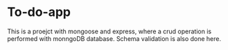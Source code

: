 # To-do-app
This is a proejct with mongoose and express, where a crud operation is performed with monngoDB database. Schema validation is also done here.
